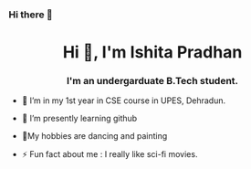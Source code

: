 ### Hi there 👋

<h1 align="center">Hi 👋, I'm Ishita Pradhan</h1>
<h3 align="center">I'm an undergarduate B.Tech student.</h3>

- 🔭 I’m in my 1st year in CSE course in UPES, Dehradun.
- 🌱 I’m presently learning github
- 💬My hobbies are dancing and painting 

- ⚡ Fun fact about me :   I really like sci-fi movies.

